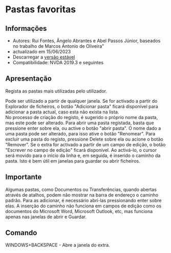 # Pastas favoritas


## Informações
* Autores: Rui Fontes, Ângelo Abrantes e Abel Passos Júnior, baseados no trabalho de Marcos Antonio de Oliveira"
* actualizado em 15/06/2023
* Descarregar a [versão estável][1]
* Compatibilidade: NVDA 2019.3 e seguintes


## Apresentação
Regista as pastas mais utilizadas pelo utilizador. 

Pode ser utilizado a partir de qualquer janela. 
Se for activado a partir do Explorador de ficheiros, o botão "Adicionar pasta" ficará disponível para adicionar a pasta actual, caso esta não exista na lista.  
No processo de criação do registo, é sugerido o próprio nome da pasta, mas este pode ser alterado. 
Para abrir uma pasta registada, basta que pressione enter sobre ela, ou active o botão "abrir pasta". 
O nome dado a uma pasta pode ser alterado, para isso ative o botão "Renomear". 
Para excluir uma pasta do registo, pressione Delete sobre ela ou acione o botão "Remover". 
Se o extra for activado a partir de um campo de edição, o botão "Escrever no campo de edição" ficará disponível.
Ao activá-lo, o cursor será movido para o início da linha e, em seguida, é inserido o caminho da pasta.
Isto é bem útil em janelas para guardar ou abrir ficheiros.


## Importante
 Algumas pastas, como Documentos ou Transferências, quando abertas através de atalhos, podem não mostrar na barra de endereço o caminho padrão.
Para as adicionar, é necessário abrí-las pressionando  enter sobre elas. 
A inserção do caminho não funciona em campos de edição como os documentos do Microsoft Word, Microsoft Outlook, etc, mas funciona apenas nas janelas de abrir e Guardar.


## Comando
WINDOWS+BACKSPACE - Abre a janela do extra.

[1]: https://github.com/ruifontes/favoriteFolders/releases/download/2023.06.15/favoriteFolders-2023.06.15.nvda-addon
